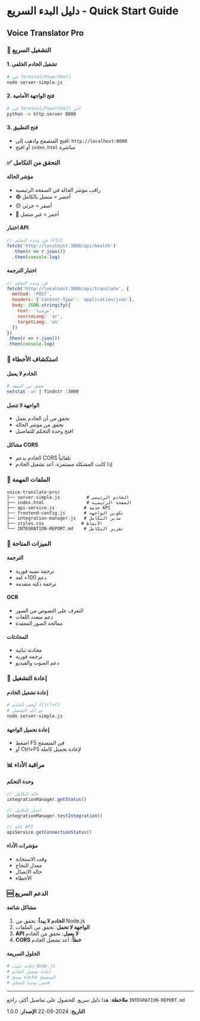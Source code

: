 # دليل البدء السريع - Quick Start Guide
## Voice Translator Pro

### 🚀 التشغيل السريع

#### 1. تشغيل الخادم الخلفي
```bash
# في Terminal/PowerShell
node server-simple.js
```

#### 2. فتح الواجهة الأمامية
```bash
# في Terminal/PowerShell آخر
python -m http.server 8000
```

#### 3. فتح التطبيق
- افتح المتصفح واذهب إلى: `http://localhost:8000`
- أو افتح `index.html` مباشرة

### ✅ التحقق من التكامل

#### مؤشر الحالة
- راقب مؤشر الحالة في الصفحة الرئيسية
- 🟢 أخضر = متصل بالكامل
- 🟡 أصفر = جزئي
- 🔴 أحمر = غير متصل

#### اختبار API
```javascript
// في وحدة التحكم (F12)
fetch('http://localhost:3000/api/health')
  .then(r => r.json())
  .then(console.log)
```

#### اختبار الترجمة
```javascript
// في وحدة التحكم
fetch('http://localhost:3000/api/translate', {
  method: 'POST',
  headers: {'Content-Type': 'application/json'},
  body: JSON.stringify({
    text: 'مرحبا',
    sourceLang: 'ar',
    targetLang: 'en'
  })
})
.then(r => r.json())
.then(console.log)
```

### 🔧 استكشاف الأخطاء

#### الخادم لا يعمل
```bash
# تحقق من المنفذ
netstat -an | findstr :3000
```

#### الواجهة لا تتصل
- تحقق من أن الخادم يعمل
- تحقق من مؤشر الحالة
- افتح وحدة التحكم للتفاصيل

#### مشاكل CORS
- الخادم يدعم CORS تلقائياً
- إذا كانت المشكلة مستمرة، أعد تشغيل الخادم

### 📁 الملفات المهمة

```
voice-translate-pro/
├── server-simple.js          # الخادم الرئيسي
├── index.html                # الصفحة الرئيسية
├── api-service.js           # خدمة API
├── frontend-config.js       # تكوين الواجهة
├── integration-manager.js   # مدير التكامل
├── styles.css              # الأنماط
└── INTEGRATION-REPORT.md    # تقرير التكامل
```

### 🎯 الميزات المتاحة

#### الترجمة
- ترجمة نصية فورية
- دعم 100+ لغة
- ترجمة ذكية متقدمة

#### OCR
- التعرف على النصوص من الصور
- دعم متعدد اللغات
- معالجة الصور المعقدة

#### المحادثات
- محادثة ثنائية
- ترجمة فورية
- دعم الصوت والفيديو

### 🔄 إعادة التشغيل

#### إعادة تشغيل الخادم
```bash
# أوقف الخادم (Ctrl+C)
# ثم أعد التشغيل
node server-simple.js
```

#### إعادة تحميل الواجهة
- اضغط F5 في المتصفح
- أو Ctrl+F5 لإعادة تحميل كاملة

### 📊 مراقبة الأداء

#### وحدة التحكم
```javascript
// حالة التكامل
integrationManager.getStatus()

// اختبار التكامل
integrationManager.testIntegration()

// حالة API
apiService.getConnectionStatus()
```

#### مؤشرات الأداء
- وقت الاستجابة
- معدل النجاح
- حالة الاتصال
- الأخطاء

### 🆘 الدعم السريع

#### مشاكل شائعة
1. **الخادم لا يبدأ**: تحقق من Node.js
2. **الواجهة لا تحمل**: تحقق من الملفات
3. **API لا يعمل**: تحقق من الخادم
4. **CORS خطأ**: أعد تشغيل الخادم

#### الحلول السريعة
```bash
# إعادة تثبيت Node.js
# إعادة تشغيل الخادم
# مسح cache المتصفح
# فحص وحدة التحكم
```

---
**ملاحظة**: هذا دليل سريع. للحصول على تفاصيل أكثر، راجع `INTEGRATION-REPORT.md`

**التاريخ**: 2024-09-22
**الإصدار**: 1.0.0